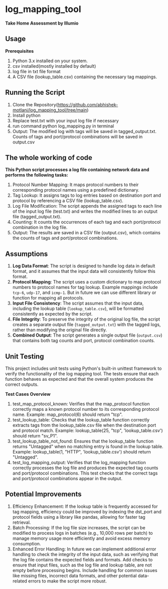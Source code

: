 # log_mapping_tool
**Take Home Assessment by Illumio**

## Usage
**Prerequisites**
1. Python 3.x installed on your system.
2. csv installed(mostly installed by default)
3. log file in txt file format
4. A CSV file (lookup_table.csv) containing the necessary tag mappings.
## Running the Script
1. Clone the Repository(https://github.com/abhishek-motlani/log_mapping_tool/tree/main)
2. Install python
3. Replace test.txt with your input log file if necessary
4. run command python log_mapping.py in terminal
5. Output: The modified log with tags will be saved in tagged_output.txt. Counts of tags and port/protocol combinations will be saved in output.csv

## The whole working of code
**This Python script processes a log file containing network data and performs the following tasks:**
1. Protocol Number Mapping: It maps protocol numbers to their corresponding protocol names using a predefined dictionary.
2. Tag Lookup: It assigns tags to log entries based on destination port and protocol by referencing a CSV file (lookup_table.csv).
3. Log File Modification: The script appends the assigned tags to each line of the input log file (test.txt) and writes the modified lines to an output file (tagged_output.txt).
4. Counting: It counts the occurrences of each tag and each port/protocol combination in the log file.
5. Output: The results are saved in a CSV file (output.csv), which contains the counts of tags and port/protocol combinations.

## Assumptions
1. **Log Data Format**: The script is designed to handle log data in default format, and it assumes that the input data will consistently follow this format.
2. **Protocol Mapping**: The script uses a custom dictionary to map protocol numbers to protocol names for tag lookup. Example mappings include `tcp-6`, `udp-17`, and `icmp-1`. But in future we can use different library or function for mapping all protocols.
3. **Input File Consistency**: The script assumes that the input data, including the lookup table (`lookup_table.csv`), will be formatted consistently as expected by the script.
4. **File Integrity**: To preserve the integrity of the original log file, the script creates a separate output file (`tagged_output.txt`) with the tagged logs, rather than modifying the original file directly.
5. **Combined Output**: The script generates a single output file (`output.csv`) that contains both tag counts and port, protocol combination counts.
   

## Unit Testing
This project includes unit tests using Python's built-in unittest framework to verify the functionality of the log mapping tool. The tests ensure that each function behaves as expected and that the overall system produces the correct outputs.

**Test Cases Overview**
1. test_map_protocol_known: Verifies that the map_protocol function correctly maps a known protocol number to its corresponding protocol name.
Example: map_protocol(6) should return "tcp".
2. test_lookup_table: Checks that the lookup_table function correctly extracts tags from the lookup_table.csv file when the destination port and protocol match.
Example: lookup_table(25, "tcp", 'lookup_table.csv') should return "sv_P1".
3. test_lookup_table_not_found: Ensures that the lookup_table function returns "Untagged" when no matching entry is found in the lookup table.
Example: lookup_table(1, "HTTP", 'lookup_table.csv') should return "Untagged".
4. test_log_mapping_output: Verifies that the log_mapping function correctly processes the log file and produces the expected tag counts and port/protocol combinations.
This test checks that the correct tags and port/protocol combinations appear in the output.

## Potential Improvements
1. Efficiency Enhancement: If the lookup table is frequently accessed for tag mapping, efficiency could be improved by indexing the dst_port and protocol fields using a library like pandas, allowing for faster tag retrieval.
2. Batch Processing: If the log file size increases, the script can be modified to process logs in batches (e.g., 10,000 rows per batch) to manage memory usage more efficiently and avoid excess memory consumption.
3. Enhanced Error Handling: In future we can implement additional error handling to check the integrity of the input data, such as verifying that the log file contains the expected fields and formats. Add checks to ensure that input files, such as the log file and lookup table, are not empty before processing begins. Include handling for common issues like missing files, incorrect data formats, and other potential data-related errors to make the script more robust.

